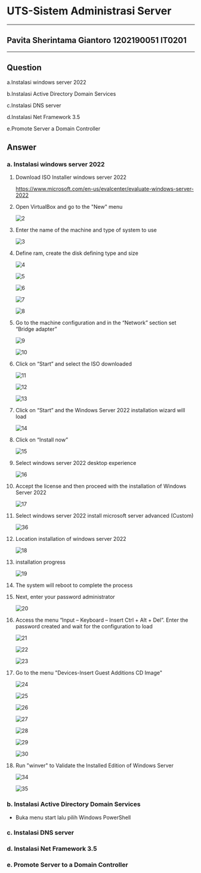 # UTS-Sistem Administrasi Server
------
## Pavita Sherintama Giantoro 1202190051    IT0201
------
**Question**
------
a.Instalasi windows server 2022

b.Instalasi Active Directory Domain Services

c.Instalasi DNS server

d.Instalasi Net Framework 3.5

e.Promote Server a Domain Controller

**Answer**
------
### a. Instalasi windows server 2022
1. Download ISO Installer windows server 2022

   https://www.microsoft.com/en-us/evalcenter/evaluate-windows-server-2022
   
2. Open VirtualBox and go to the "New" menu
   
   ![2](https://user-images.githubusercontent.com/78127403/143674901-47b0a0cb-8d5a-4a64-950f-aaba818e6477.png)

3. Enter the name of the machine and type of system to use  
   
   ![3](https://user-images.githubusercontent.com/78127403/143674997-8f1dc09f-4666-4b36-9bd0-70ac7fa5bf5b.png)

4. Define ram, create the disk defining type and size

   ![4](https://user-images.githubusercontent.com/78127403/143675141-6f1c566d-dcc9-4bc6-b8e7-13e54977f71d.png) 
   
   ![5](https://user-images.githubusercontent.com/78127403/143675155-5f325921-a64b-4d57-b7fa-270b2392d1bf.png)
   
   ![6](https://user-images.githubusercontent.com/78127403/143675277-a76f9283-978c-4ef3-b3a5-c986b820e525.png)

   ![7](https://user-images.githubusercontent.com/78127403/143675279-43f7a815-eaf8-4306-a101-d62cf94dbac7.png)
  
   ![8](https://user-images.githubusercontent.com/78127403/143675284-9488ead0-e649-4486-a513-855dc0496746.png)


5. Go to the machine configuration and in the “Network” section set “Bridge adapter”

   ![9](https://user-images.githubusercontent.com/78127403/143675454-b4207887-e716-4ede-91f1-c2e1d58e9aec.png)
   
   ![10](https://user-images.githubusercontent.com/78127403/143675456-8c560048-e080-496c-ad5e-9e65c12c8c6b.png)

6.  Click on “Start” and select the ISO downloaded

    ![11](https://user-images.githubusercontent.com/78127403/143675487-738b14d1-accf-43aa-9793-81b5451392c5.png)
   
    ![12](https://user-images.githubusercontent.com/78127403/143675494-9158393c-4f68-4497-9032-44d7d7bd2378.png)
   
    ![13](https://user-images.githubusercontent.com/78127403/143675496-4c7392d8-0142-49d7-9a4f-6a0517ce4dad.png)


7.  Click on “Start” and the Windows Server 2022 installation wizard will load

    ![14](https://user-images.githubusercontent.com/78127403/143675553-b13fc7da-9f77-44ae-a5c2-11b25465da5d.png)

8.  Click on “Install now”

    ![15](https://user-images.githubusercontent.com/78127403/143675567-598f1372-4b35-4d0c-ba4a-1e52582d8b54.png)

9.  Select windows server 2022 desktop experience

    ![16](https://user-images.githubusercontent.com/78127403/143675675-dcf518f1-0321-47f8-bb3b-d3625608ba93.png)

10. Accept the license and then proceed with the installation of Windows Server 2022

    ![17](https://user-images.githubusercontent.com/78127403/143675687-f6e4e0c2-13d6-4bde-92ce-d34a11c1d1de.png)

11. Select windows server 2022 install microsoft server advanced (Custom)

    ![36](https://user-images.githubusercontent.com/78127403/143675919-9174e91d-2d56-4a04-a87f-8722e1f2a4fe.png)

12. Location installation of windows server 2022

    ![18](https://user-images.githubusercontent.com/78127403/143675947-b91c307a-3bea-41f8-9e4a-4e869200493c.png)

13. installation progress

    ![19](https://user-images.githubusercontent.com/78127403/143676030-a8ce8ffc-87c8-4c9a-af12-dc4a09c9f714.png)

14. The system will reboot to complete the process

15. Next, enter your password administrator
   
    ![20](https://user-images.githubusercontent.com/78127403/143676085-1cdf917a-c270-493e-882a-e1a106db4db6.png)

16. Access the menu “Input – Keyboard – Insert Ctrl + Alt + Del”. Enter the password created and wait for the configuration to load
   
    ![21](https://user-images.githubusercontent.com/78127403/143676131-1b2bf281-fa5c-496b-8d0a-734d2179f10b.png)

    ![22](https://user-images.githubusercontent.com/78127403/143676136-be7070f7-230e-4db8-83a6-b2e9dbe7f36a.png)
   
    ![23](https://user-images.githubusercontent.com/78127403/143676258-9475591f-569f-40fa-b637-4c0b8195010c.png)

17. Go to the menu "Devices-Insert Guest Additions CD Image"
   
    ![24](https://user-images.githubusercontent.com/78127403/143676259-1ceb4181-cd43-449c-8981-ea13b02b43b8.png)
   
    ![25](https://user-images.githubusercontent.com/78127403/143676272-454e7917-6750-47bd-9dc7-bb01be38510f.png)
   
    ![26](https://user-images.githubusercontent.com/78127403/143676276-91c32f01-3a8d-40a5-a170-055690123dd5.png)
   
    ![27](https://user-images.githubusercontent.com/78127403/143676277-2f6c12b9-2834-4691-a0ac-52bd3776e07d.png)
   
    ![28](https://user-images.githubusercontent.com/78127403/143676279-901ca16d-c244-4459-818c-242a6ae3b48d.png)
   
    ![29](https://user-images.githubusercontent.com/78127403/143676281-09f7ce61-cedb-42b3-a034-afa65819b231.png)

    ![30](https://user-images.githubusercontent.com/78127403/143676284-1bd6d1a2-7d64-4d34-a710-4b579ee18f72.png)

18. Run "winver" to Validate the Installed Edition of Windows Server

    ![34](https://user-images.githubusercontent.com/78127403/143676353-1fc8c418-1581-44ae-8cfd-5f2722ac594d.png)
   
    ![35](https://user-images.githubusercontent.com/78127403/143676355-c579fc94-aee8-4dd9-8ef5-36d385ff2dee.png)



### b. Instalasi Active Directory Domain Services
-  Buka menu start lalu pilih Windows PowerShell


### c. Instalasi DNS server
### d. Instalasi Net Framework 3.5
### e. Promote Server to a Domain Controller
